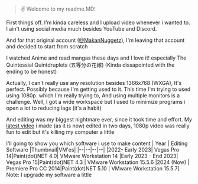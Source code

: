 > ✌️ Welcome to my readme.MD!

First things off. I'm kinda careless and I upload video whenever i wanted to.
I ain't using social media much besides YouTube and Discord. 

And for that original account ([@MakanNuggetz](https://github.com/MakanNuggetz)), I'm leaving that account and decided to start from scratch

I watched Anime and read mangas these days and I love it! especially The Quintessial Quintdruplets (五等分の花嫁) (Kinda dissapointed with the ending to be honest)

Actually, I can't really use any resolution besides 1366x768 (WXGA), It's perfect. Possibly because I'm getting used to it. This time I'm trying to used using 1080p. which I'm really trying to, And using multiple monitors is a challenge. Well, I got a wide workspace but I used to minimize programs i open a lot to reducing lags (it's a habit)

And editing was my biggest nightmare ever, since it took time and effort. My [latest video](https://www.youtube.com/watch?v=rPyCaRE0jtc) i made (as it is now) edited in two days, 1080p video was really fun to edit but it's killing my computer a little

I'll going to show you which software i use to make content
| Year | Editing Software |Thumbnail|VM'es|
|--|--|--|--|
|2022- Early 2023| Vegas Pro 14|Paint(dot)NET 4.0| VMware Workstation 14
|Early 2023 - End 2023| Vegas Pro 15|Paint(dot)NET 4.3 | VMware Workstation 15.5.6
|2024 (Now) | Premiere Pro CC 2014|Paint(dot)NET 5.10 | VMware Workstation 15.5.7]
Note: I upgrade my software a little
